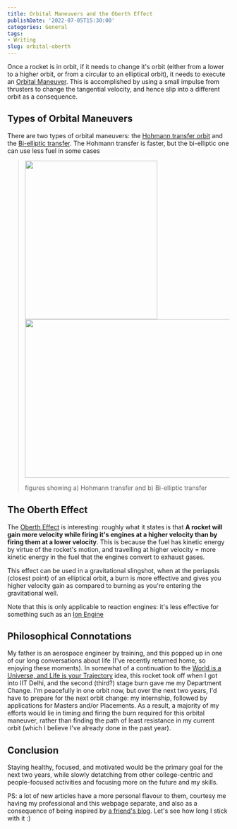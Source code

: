 ```yaml
---
title: Orbital Maneuvers and the Oberth Effect
publishDate: '2022-07-05T15:30:00'
categories: General
tags:
- Writing
slug: orbital-oberth
---
```


Once a rocket is in orbit, if it needs to change it's orbit (either from a lower to a higher orbit, or from a circular to an elliptical orbit), it needs to execute an [Orbital Maneuver](https://en.wikipedia.org/wiki/Orbital_maneuver). This is accomplished by using a small impulse from thrusters to change the tangential velocity, and hence slip into a different orbit as a consequence.

## Types of Orbital Maneuvers

There are two types of orbital maneuvers: the [Hohmann transfer orbit](https://en.wikipedia.org/wiki/Hohmann_transfer_orbit) and the [Bi-elliptic transfer](https://en.wikipedia.org/wiki/Bi-elliptic_transfer). The Hohmann transfer is faster, but the bi-elliptic one can use less fuel in some cases

> <img src="https://upload.wikimedia.org/wikipedia/commons/d/df/Hohmann_transfer_orbit.svg" width='300px' height='360px'/>
> <img src="https://upload.wikimedia.org/wikipedia/commons/8/83/Bi-elliptic_transfer.svg" width='477px' height='360px'>
>
> figures showing a) Hohmann transfer and b) Bi-elliptic transfer

## The Oberth Effect

The [Oberth Effect](https://en.wikipedia.org/wiki/Oberth_effect) is interesting: roughly what it states is that **A rocket will gain more velocity while firing it's engines at a higher velocity than by firing them at a lower velocity**. This is because the fuel has kinetic energy by virtue of the rocket's motion, and travelling at higher velocity = more kinetic energy in the fuel that the engines convert to exhaust gases.

This effect can be used in a gravitational slingshot, when at the periapsis (closest point) of an elliptical orbit, a burn is more effective and gives you higher velocity gain as compared to burning as you're entering the gravitational well.

Note that this is only applicable to reaction engines: it's less effective for something such as an [Ion Engine](https://en.wikipedia.org/wiki/Ion_thruster)

## Philosophical Connotations

My father is an aerospace engineer by training, and this popped up in one of our long conversations about life (I've recently returned home, so enjoying these moments). In somewhat of a continuation to the [World is a Universe, and Life is your Trajectory](https://aniruddhadeb.com/articles/2021/this-summer.html) idea, this rocket took off when I got into IIT Delhi, and the second (third?) stage burn gave me my Department Change. I'm peacefully in one orbit now, but over the next two years, I'd have to prepare for the next orbit change: my internship, followed by applications for Masters and/or Placements. As a result, a majority of my efforts would lie in timing and firing the burn required for this orbital maneuver, rather than finding the path of least resistance in my current orbit (which I believe I've already done in the past year).

## Conclusion

Staying healthy, focused, and motivated would be the primary goal for the next two years, while slowly detatching from other college-centric and people-focused activities and focusing more on the future and my skills.

PS: a lot of new articles have a more personal flavour to them, courtesy me having my professional and this webpage separate, and also as a consequence of being inspired by [a friend's blog](https://basil08.github.io/post/). Let's see how long I stick with it :)
